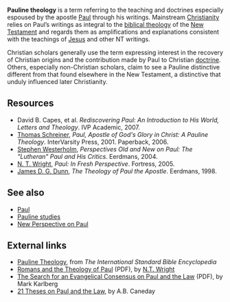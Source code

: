 **Pauline theology** is a term referring to the teaching and
doctrines especially espoused by the apostle [Paul](Paul "Paul")
through his writings. Mainstream
[Christianity](Christianity "Christianity") relies on Paul’s
writings as integral to the
[biblical theology](Biblical_theology "Biblical theology") of the
[New Testament](New_Testament "New Testament") and regards them as
amplifications and explanations consistent with the teachings of
[Jesus](Jesus "Jesus") and other NT writings.

Christian scholars generally use the term expressing interest in
the recovery of Christian origins and the contribution made by Paul
to Christian [doctrine](Doctrine "Doctrine"). Others, especially
non-Christian scholars, claim to see a Pauline distinctive
different from that found elsewhere in the New Testament, a
distinctive that unduly influenced later Christianity.


## Resources

-   David B. Capes, et al.
    *Rediscovering Paul: An Introduction to His World, Letters and Theology*.
    IVP Academic, 2007.
-   [Thomas Schreiner](Thomas_Schreiner "Thomas Schreiner"),
    *Paul, Apostle of God's Glory in Christ: A Pauline Theology*.
    InterVarsity Press, 2001. Paperback, 2006.
-   [Stephen Westerholm](Stephen_Westerholm "Stephen Westerholm"),
    *Perspectives Old and New on Paul: The "Lutheran" Paul and His Critics*.
    Eerdmans, 2004.
-   [N. T. Wright](N._T._Wright "N. T. Wright"),
    *Paul: In Fresh Perspective*. Fortress, 2005.
-   [James D. G. Dunn](James_D._G._Dunn "James D. G. Dunn"),
    *The Theology of Paul the Apostle*. Eerdmans, 1998.

## See also

-   [Paul](Paul "Paul")
-   [Pauline studies](Pauline_studies "Pauline studies")
-   [New Perspective on Paul](New_Perspective_on_Paul "New Perspective on Paul")

## External links

-   [Pauline Theology](http://bibletools.org/index.cfm/fuseaction/Def.show/RTD/ISBE/ID/6746),
    from *The International Standard Bible Encyclopedia*
-   [Romans and the Theology of Paul](http://www.ntwrightpage.com/Wright_Romans_Theology_Paul.pdf)
    (PDF), by [N.T. Wright](N.T._Wright "N.T. Wright")
-   [The Search for an Evangelical Consensus on Paul and the Law](http://www.etsjets.org/jets/journal/40/40-4/40-4-pp563-579_JETS.pdf)
    (PDF), by Mark Karlberg
-   [21 Theses on Paul and the Law](http://bibliatheologica.blogspot.com/2006/02/21-theses-on-paul-and-law.html),
    by A.B. Caneday




